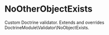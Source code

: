 # NoOtherObjectExists
Custom Doctrine validator. Extends and overrides DoctrineModule\Validator\NoObjectExists.
